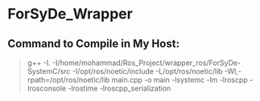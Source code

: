 # ForSyDe_Wrapper
## Command to Compile in My Host:
> g++ -I. -I/home/mohammad/Ros_Project/wrapper_ros/ForSyDe-SystemC/src -I/opt/ros/noetic/include -L/opt/ros/noetic/lib -Wl,-rpath=/opt/ros/noetic/lib main.cpp -o main -lsystemc -lm -lroscpp -lrosconsole -lrostime -lroscpp_serialization
